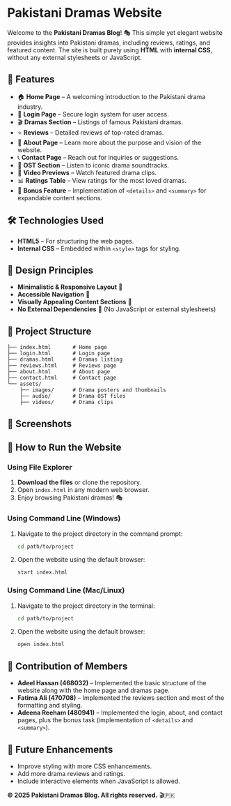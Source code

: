 # Pakistani Dramas Website

Welcome to the **Pakistani Dramas Blog**! 🎭 This simple yet elegant website provides insights into Pakistani dramas, including reviews, ratings, and featured content. The site is built purely using **HTML** with **internal CSS**, without any external stylesheets or JavaScript.

## 📌 Features
- 🏠 **Home Page** – A welcoming introduction to the Pakistani drama industry.
- 🔑 **Login Page** – Secure login system for user access.
- 🎬 **Dramas Section** – Listings of famous Pakistani dramas.
- ⭐ **Reviews** – Detailed reviews of top-rated dramas.
- 📖 **About Page** – Learn more about the purpose and vision of the website.
- 📞 **Contact Page** – Reach out for inquiries or suggestions.
- 🎵 **OST Section** – Listen to iconic drama soundtracks.
- 🎥 **Video Previews** – Watch featured drama clips.
- 📊 **Ratings Table** – View ratings for the most loved dramas.
- 📜 **Bonus Feature** – Implementation of `<details>` and `<summary>` for expandable content sections.

## 🛠️ Technologies Used
- **HTML5** – For structuring the web pages.
- **Internal CSS** – Embedded within `<style>` tags for styling.

## 🎨 Design Principles
- **Minimalistic & Responsive Layout** 📏
- **Accessible Navigation** 🧭
- **Visually Appealing Content Sections** 🎨
- **No External Dependencies** 🚀 (No JavaScript or external stylesheets)

## 📂 Project Structure
```
├── index.html       # Home page
├── login.html       # Login page
├── dramas.html      # Dramas listing
├── reviews.html     # Reviews page
├── about.html       # About page
├── contact.html     # Contact page
└── assets/
    ├── images/      # Drama posters and thumbnails
    ├── audio/       # Drama OST files
    ├── videos/      # Drama clips
```

## 📸 Screenshots

## 🚀 How to Run the Website
### Using File Explorer
1. **Download the files** or clone the repository.
2. Open `index.html` in any modern web browser.
3. Enjoy browsing Pakistani dramas! 🎭

### Using Command Line (Windows)
1. Navigate to the project directory in the command prompt:
   ```sh
   cd path/to/project
   ```
2. Open the website using the default browser:
   ```sh
   start index.html
   ```

### Using Command Line (Mac/Linux)
1. Navigate to the project directory in the terminal:
   ```sh
   cd path/to/project
   ```
2. Open the website using the default browser:
   ```sh
   open index.html
   ```

## 📌 Contribution of Members
- **Adeel Hassan (468032)** – Implemented the basic structure of the website along with the home page and dramas page.
- **Fatima Ali (470708)** – Implemented the reviews section and most of the formatting and styling.
- **Adeena Reeham (480941)** – Implemented the login, about, and contact pages, plus the bonus task (implementation of `<details>` and `<summary>`).

## 📌 Future Enhancements
- Improve styling with more CSS enhancements.
- Add more drama reviews and ratings.
- Include interactive elements when JavaScript is allowed.

**© 2025 Pakistani Dramas Blog. All rights reserved.** 🎬🇵🇰

